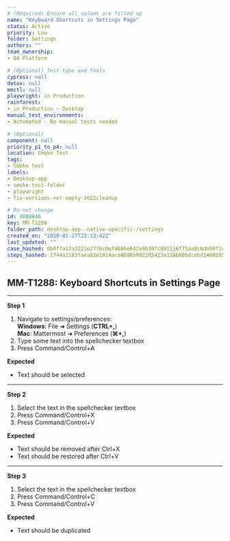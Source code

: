 ```yaml
---
# (Required) Ensure all values are filled up
name: "Keyboard Shortcuts in Settings Page"
status: Active
priority: Low
folder: Settings
authors: ""
team_ownership: 
- QA Platform

# (Optional) Test type and tools
cypress: null
detox: null
mmctl: null
playwright: in Production
rainforest: 
- in Production — Desktop
manual_test_environments: 
- Automated - No manual tests needed

# (Optional)
component: null
priority_p1_to_p4: null
location: Smoke Test
tags: 
- Smoke test
labels: 
- Desktop-app
- smoke-test-folder
- playwright
- fix-versions-not-empty-2022cleanup

# Do not change
id: 4088946
key: MM-T1288
folder_path: desktop-app--native-specific-/settings
created_on: "2020-01-27T22:13:42Z"
last_updated: ""
case_hashed: db0f7a12a3221e2776c0ef4866e642a9b30fc891516f75aa8cbda98f1c862e4981333b897c3260b5e70474b09995c6df
steps_hashed: 1744a2183faea82e1814ace8688b992295423a318680bdcebd14082052928d62f32d7f5752000faced5a03276aa9dc4b
---
```


## MM-T1288: Keyboard Shortcuts in Settings Page

---

**Step 1**

1. Navigate to settings/preferences:
   \
   **Windows**: File ➜ Settings (**CTRL+,**)\
   **Mac**: Mattermost ➜ Preferences (**⌘+,**)
2. Type some text into the spellchecker textbox
3. Press Command/Control+A

**Expected**

- Text should be selected

---

**Step 2**

1. Select the text in the spellchecker textbox
2. Press Command/Control+X
3. Press Command/Control+V

**Expected**

- Text should be removed after Ctrl+X
- Text should be restored after Ctrl+V

---

**Step 3**

1. Select the text in the spellchecker textbox
2. Press Command/Control+C
3. Press Command/Control+V

**Expected**

- Text should be duplicated
